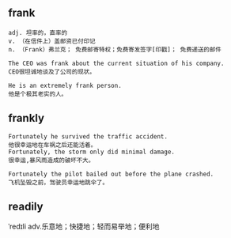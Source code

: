 
## frank
```
adj. 坦率的，直率的
v. （在信件上）盖邮资已付印记
n. （Frank）弗兰克； 免费邮寄特权；免费寄发签字[印戳]； 免费递送的邮件

The CEO was frank about the current situation of his company.
CEO很坦诚地谈及了公司的现状。

He is an extremely frank person.
他是个极其老实的人。
```

## frankly
```
Fortunately he survived the traffic accident.
他很幸运地在车祸之后还能活着。
Fortunately, the storm only did minimal damage.
很幸运,暴风雨造成的破坏不大。

Fortunately the pilot bailed out before the plane crashed.
飞机坠毁之前，驾驶员幸运地跳伞了。
```

## readily
ˈredɪli
adv.乐意地；快捷地；轻而易举地；便利地